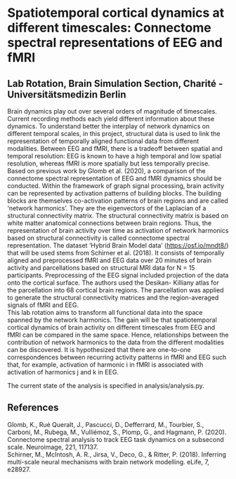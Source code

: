 # Spatiotemporal cortical dynamics at different timescales: Connectome spectral representations of EEG and fMRI
## Lab Rotation, Brain Simulation Section, Charité - Universitätsmedizin Berlin

Brain dynamics play out over several orders of magnitude of timescales. Current recording methods each yield different information about these dynamics. To understand better the interplay of network dynamics on different temporal scales, in this project, structural data is used to link the representation of temporally aligned functional data from different modalities. Between EEG and fMRI, there is a tradeoff between spatial and temporal resolution: EEG is known to have a high temporal and low spatial resolution, whereas fMRI is more spatially but less temporally precise. \
Based on previous work by Glomb et al. (2020), a comparison of the connectome spectral representation of EEG and fMRI dynamics should be conducted. Within the framework of graph signal processing, brain activity can be represented by activation patterns of building blocks. The building blocks are themselves co-activation patterns of brain regions and are called ‘network harmonics’. They are the eigenvectors of the Laplacian of a structural connectivity matrix. The structural connectivity matrix is based on white matter anatomical connections between brain regions. Thus, the representation of brain activity over time as activation of network harmonics based on structural connectivity is called connectome spectral representation.
The dataset ‘Hybrid Brain Model data’ (https://osf.io/mndt8/) that will be used stems from Schirner et al. (2018). It consists of temporally aligned and preprocessed fMRI and EEG data over 20 minutes of brain activity and parcellations based on structural MRI data for N = 15 participants. Preprocessing of the EEG signal included projection of the data onto the cortical surface. The authors used the Desikan- Killiany atlas for the parcellation into 68 cortical brain regions. The parcellation was applied to generate the structural connectivity matrices and the region-averaged signals of fMRI and EEG. \
This lab rotation aims to transform all functional data into the space spanned by the network harmonics. The gain will be that spatiotemporal cortical dynamics of brain activity on different timescales from EEG and fMRI can be compared in the same space. Hence, relationships between the contribution of network harmonics to the data from the different modalities can be discovered. It is hypothesized that there are one-to-one correspondences between recurring activity patterns in fMRI and EEG such that, for example, activation of harmonic i in fMRI is associated with activation of harmonics j and k in EEG.

The current state of the analysis is specified in analysis/analysis.py.

## References
Glomb, K., Rué Queralt, J., Pascucci, D., Defferrard, M., Tourbier, S., Carboni, M., Rubega, M., Vulliémoz, S., Plomp, G., and Hagmann, P. (2020). Connectome spectral analysis to track EEG task dynamics on a subsecond scale. Neuroimage, 221, 117137. \
Schirner, M., McIntosh, A. R., Jirsa, V., Deco, G., & Ritter, P. (2018). Inferring multi-scale neural mechanisms with brain network modelling. eLife, 7, e28927.